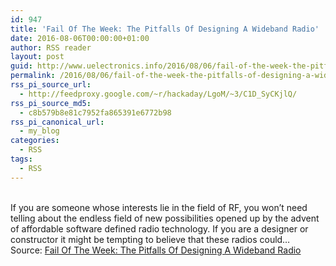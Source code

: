 ```yaml
---
id: 947
title: 'Fail Of The Week: The Pitfalls Of Designing A Wideband Radio'
date: 2016-08-06T00:00:00+01:00
author: RSS reader
layout: post
guid: http://www.uelectronics.info/2016/08/06/fail-of-the-week-the-pitfalls-of-designing-a-wideband-radio/
permalink: /2016/08/06/fail-of-the-week-the-pitfalls-of-designing-a-wideband-radio/
rss_pi_source_url:
  - http://feedproxy.google.com/~r/hackaday/LgoM/~3/C1D_SyCKjlQ/
rss_pi_source_md5:
  - c8b579b8e81c7952fa865391e6772b98
rss_pi_canonical_url:
  - my_blog
categories:
  - RSS
tags:
  - RSS
---
```

&#013;  
If you are someone whose interests lie in the field of RF, you won’t need telling about the endless field of new possibilities opened up by the advent of affordable software defined radio technology. If you are a designer or constructor it might be tempting to believe that these radios could…&#013;  
Source: <a href="http://feedproxy.google.com/~r/hackaday/LgoM/~3/C1D_SyCKjlQ/" target="_blank">Fail Of The Week: The Pitfalls Of Designing A Wideband Radio</a>